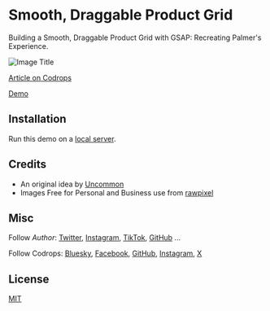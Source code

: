 # Smooth, Draggable Product Grid

Building a Smooth, Draggable Product Grid with GSAP: Recreating Palmer's Experience.

![Image Title](https://codrops-1f606.kxcdn.com/codrops/wp-content/uploads/2025/08/thumbnail.png?x45163")

[Article on Codrops](https://tympanus.net/codrops/?p=99444)

[Demo](https://tympanus.net/Development/.../)

## Installation

Run this demo on a [local server](https://developer.mozilla.org/en-US/docs/Learn/Common_questions/Tools_and_setup/set_up_a_local_testing_server).


## Credits

- An original idea by [Uncommon](https://www.uncommon.nl/)
- Images Free for Personal and Business use from [rawpixel](https://www.rawpixel.com/)

## Misc

Follow _Author_: [Twitter](https://x.com/jeycode_), [Instagram](https://www.instagram.com/jeycode__/), [TikTok](https://www.tiktok.com/@jeycode_), [GitHub](https://github.com/joffreysp) ...

Follow Codrops: [Bluesky](https://bsky.app/profile/codrops.bsky.social), [Facebook](http://www.facebook.com/codrops), [GitHub](https://github.com/codrops), [Instagram](https://www.instagram.com/codropsss/), [X](http://www.x.com/codrops)

## License

[MIT](LICENSE)
